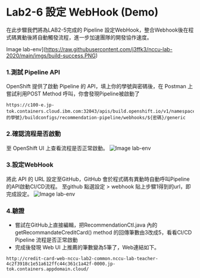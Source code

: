 # Lab2-6 設定 WebHook (Demo)
在此步驟我們將為LAB2-5完成的 Pipeline 設定WebHook，整合Webhook後在程式碼異動後將自動觸發流程，進一步加速團隊的開發協作速度。

Image lab-env](https://raw.githubusercontent.com/j3ffk3/nccu-lab-2020/main/imgs/build-success.PNG)

### 1.測試 Pipeline API
OpenShift 提供了啟動 Pipeline 的 API，填上你的學號與密碼後，在 Postman 上嘗試利用POST Method 呼叫，你會發現Pipeline被啟動了
```
https://c100-e.jp-tok.containers.cloud.ibm.com:32043/apis/build.openshift.io/v1/namespaces/${你的學號}/buildconfigs/recommendation-pipeline/webhooks/${密碼}/generic
```
### 2.確認流程是否啟動 
至 OpenShift UI 上查看流程是否正常啟動。
![Image lab-env](https://raw.githubusercontent.com/j3ffk3/nccu-lab-2020/main/imgs/build-success.PNG)

### 3.設定WebHook
將此 API 的 URL 設定至GitHub，GitHub 會於程式碼有異動時自動呼叫Pipeline的API啟動CI/CD流程。
至github 點選設定 > webhook 貼上步驟1得到的url，即完成設定。
![Image lab-env](https://raw.githubusercontent.com/j3ffk3/nccu-lab-2020/main/imgs/lab2-webhook2.PNG)

### 4.驗證
- 嘗試在GitHub上直接編輯，把RecommendationCtl.java 內的 getRecommandateCreditCard() method 的回傳筆數由3改成5，看看CI/CD Pipeline 流程是否正常啟動
- 完成後發現 Web UI 上推薦的筆數變為5筆了，Web連結如下。
```
http://credit-card-web-nccu-lab2-common.nccu-lab-teacher-4c2f3918c1e51a612ffc44c361c1a42f-0000.jp-tok.containers.appdomain.cloud/
```
